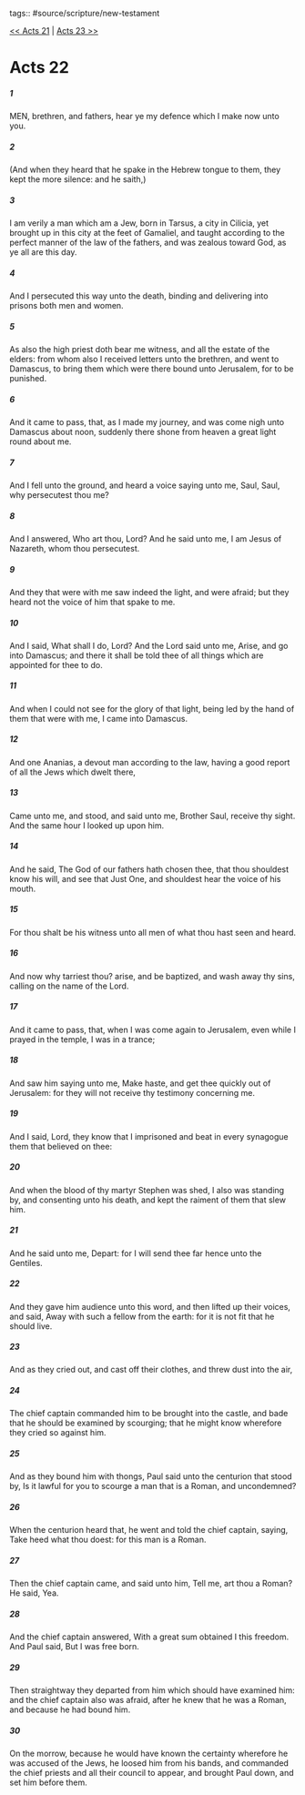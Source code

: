 tags:: #source/scripture/new-testament

[<< Acts 21](/new-testament/05_Acts/Acts_21.md) | [Acts 23 >>](/new-testament/05_Acts/Acts_23.md)

# Acts 22

##### 1

MEN, brethren, and fathers, hear ye my defence which I make now unto you.

##### 2

(And when they heard that he spake in the Hebrew tongue to them, they kept the more silence: and he saith,)

##### 3

I am verily a man which am a Jew, born in Tarsus, a city in Cilicia, yet brought up in this city at the feet of Gamaliel, and taught according to the perfect manner of the law of the fathers, and was zealous toward God, as ye all are this day.

##### 4

And I persecuted this way unto the death, binding and delivering into prisons both men and women.

##### 5

As also the high priest doth bear me witness, and all the estate of the elders: from whom also I received letters unto the brethren, and went to Damascus, to bring them which were there bound unto Jerusalem, for to be punished.

##### 6

And it came to pass, that, as I made my journey, and was come nigh unto Damascus about noon, suddenly there shone from heaven a great light round about me.

##### 7

And I fell unto the ground, and heard a voice saying unto me, Saul, Saul, why persecutest thou me?

##### 8

And I answered, Who art thou, Lord? And he said unto me, I am Jesus of Nazareth, whom thou persecutest.

##### 9

And they that were with me saw indeed the light, and were afraid; but they heard not the voice of him that spake to me.

##### 10

And I said, What shall I do, Lord? And the Lord said unto me, Arise, and go into Damascus; and there it shall be told thee of all things which are appointed for thee to do.

##### 11

And when I could not see for the glory of that light, being led by the hand of them that were with me, I came into Damascus.

##### 12

And one Ananias, a devout man according to the law, having a good report of all the Jews which dwelt there,

##### 13

Came unto me, and stood, and said unto me, Brother Saul, receive thy sight. And the same hour I looked up upon him.

##### 14

And he said, The God of our fathers hath chosen thee, that thou shouldest know his will, and see that Just One, and shouldest hear the voice of his mouth.

##### 15

For thou shalt be his witness unto all men of what thou hast seen and heard.

##### 16

And now why tarriest thou? arise, and be baptized, and wash away thy sins, calling on the name of the Lord.

##### 17

And it came to pass, that, when I was come again to Jerusalem, even while I prayed in the temple, I was in a trance;

##### 18

And saw him saying unto me, Make haste, and get thee quickly out of Jerusalem: for they will not receive thy testimony concerning me.

##### 19

And I said, Lord, they know that I imprisoned and beat in every synagogue them that believed on thee:

##### 20

And when the blood of thy martyr Stephen was shed, I also was standing by, and consenting unto his death, and kept the raiment of them that slew him.

##### 21

And he said unto me, Depart: for I will send thee far hence unto the Gentiles.

##### 22

And they gave him audience unto this word, and then lifted up their voices, and said, Away with such a fellow from the earth: for it is not fit that he should live.

##### 23

And as they cried out, and cast off their clothes, and threw dust into the air,

##### 24

The chief captain commanded him to be brought into the castle, and bade that he should be examined by scourging; that he might know wherefore they cried so against him.

##### 25

And as they bound him with thongs, Paul said unto the centurion that stood by, Is it lawful for you to scourge a man that is a Roman, and uncondemned?

##### 26

When the centurion heard that, he went and told the chief captain, saying, Take heed what thou doest: for this man is a Roman.

##### 27

Then the chief captain came, and said unto him, Tell me, art thou a Roman? He said, Yea.

##### 28

And the chief captain answered, With a great sum obtained I this freedom. And Paul said, But I was free born.

##### 29

Then straightway they departed from him which should have examined him: and the chief captain also was afraid, after he knew that he was a Roman, and because he had bound him.

##### 30

On the morrow, because he would have known the certainty wherefore he was accused of the Jews, he loosed him from his bands, and commanded the chief priests and all their council to appear, and brought Paul down, and set him before them.
